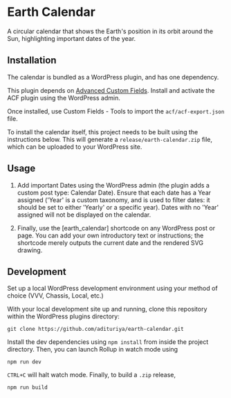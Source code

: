# Earth Calendar

A circular calendar that shows the Earth's position in its orbit around the Sun,
highlighting important dates of the year.

## Installation

The calendar is bundled as a WordPress plugin, and has one dependency.

This plugin depends on [Advanced Custom Fields](https://wordpress.org/plugins/advanced-custom-fields/).
Install and activate the ACF plugin using the WordPress admin.

Once installed, use Custom Fields - Tools to import the `acf/acf-export.json` file.

To install the calendar itself, this project needs to be built using the instructions below.
This will generate a `release/earth-calendar.zip` file, which can be uploaded to your WordPress site.

## Usage

1. Add important Dates using the WordPress admin (the plugin adds a custom post type:
  Calendar Date). Ensure that each date has a Year assigned ('Year' is a custom taxonomy,
  and is used to filter dates: it should be set to either 'Yearly' or a specific year).
  Dates with no 'Year' assigned will not be displayed on the calendar.

2. Finally, use the \[earth_calendar\] shortcode on any WordPress post or page. You can
  add your own introductory text or instructions; the shortcode merely outputs the current
  date and the rendered SVG drawing.

## Development

Set up a local WordPress development environment using your method of choice
(VVV, Chassis, Local, etc.)

With your local development site up and running,
clone this repository within the WordPress plugins directory:

```
git clone https://github.com/adituriya/earth-calendar.git
```

Install the dev dependencies using `npm install` from inside the project directory.
Then, you can launch Rollup in watch mode using

```
npm run dev
```

`CTRL+C` will halt watch mode. Finally, to build a `.zip` release,

```
npm run build
```